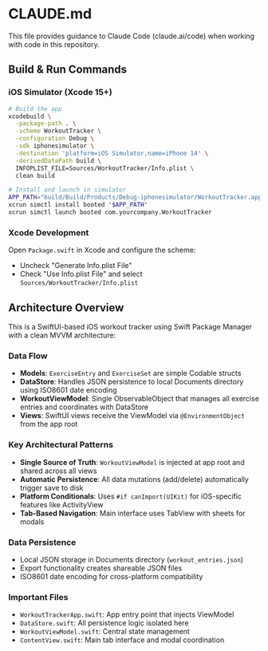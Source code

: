 # CLAUDE.md

This file provides guidance to Claude Code (claude.ai/code) when working with code in this repository.

## Build & Run Commands

### iOS Simulator (Xcode 15+)
```bash
# Build the app
xcodebuild \
  -package-path . \
  -scheme WorkoutTracker \
  -configuration Debug \
  -sdk iphonesimulator \
  -destination 'platform=iOS Simulator,name=iPhone 14' \
  -derivedDataPath build \
  INFOPLIST_FILE=Sources/WorkoutTracker/Info.plist \
  clean build

# Install and launch in simulator
APP_PATH="build/Build/Products/Debug-iphonesimulator/WorkoutTracker.app"
xcrun simctl install booted "$APP_PATH"
xcrun simctl launch booted com.yourcompany.WorkoutTracker
```

### Xcode Development
Open `Package.swift` in Xcode and configure the scheme:
- Uncheck "Generate Info.plist File" 
- Check "Use Info.plist File" and select `Sources/WorkoutTracker/Info.plist`

## Architecture Overview

This is a SwiftUI-based iOS workout tracker using Swift Package Manager with a clean MVVM architecture:

### Data Flow
- **Models**: `ExerciseEntry` and `ExerciseSet` are simple Codable structs
- **DataStore**: Handles JSON persistence to local Documents directory using ISO8601 date encoding
- **WorkoutViewModel**: Single ObservableObject that manages all exercise entries and coordinates with DataStore
- **Views**: SwiftUI views receive the ViewModel via `@EnvironmentObject` from the app root

### Key Architectural Patterns
- **Single Source of Truth**: `WorkoutViewModel` is injected at app root and shared across all views
- **Automatic Persistence**: All data mutations (add/delete) automatically trigger save to disk
- **Platform Conditionals**: Uses `#if canImport(UIKit)` for iOS-specific features like ActivityView
- **Tab-Based Navigation**: Main interface uses TabView with sheets for modals

### Data Persistence
- Local JSON storage in Documents directory (`workout_entries.json`)
- Export functionality creates shareable JSON files
- ISO8601 date encoding for cross-platform compatibility

### Important Files
- `WorkoutTrackerApp.swift`: App entry point that injects ViewModel
- `DataStore.swift`: All persistence logic isolated here
- `WorkoutViewModel.swift`: Central state management
- `ContentView.swift`: Main tab interface and modal coordination